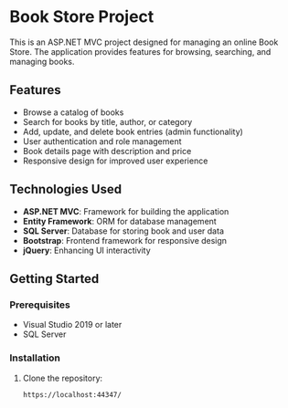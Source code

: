 # Book Store Project

This is an ASP.NET MVC project designed for managing an online Book Store. The application provides features for browsing, searching, and managing books.

## Features
- Browse a catalog of books
- Search for books by title, author, or category
- Add, update, and delete book entries (admin functionality)
- User authentication and role management
- Book details page with description and price
- Responsive design for improved user experience

## Technologies Used
- **ASP.NET MVC**: Framework for building the application
- **Entity Framework**: ORM for database management
- **SQL Server**: Database for storing book and user data
- **Bootstrap**: Frontend framework for responsive design
- **jQuery**: Enhancing UI interactivity

## Getting Started
### Prerequisites
- Visual Studio 2019 or later
- SQL Server 

### Installation
1. Clone the repository:
   ```bash
   https://localhost:44347/
  
